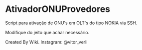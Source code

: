 # AtivadorONUProvedores
Script para ativação de ONU's em OLT's do tipo NOKIA via SSH.

Modifique do jeito que achar necessário.

Created By Wiki. Instagram: @vitor_verli
